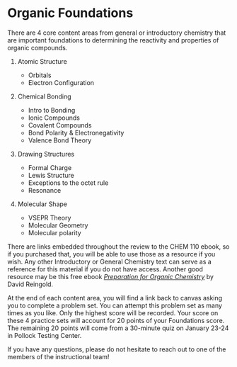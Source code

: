 # Organic Foundations


There are 4 core content areas from general or introductory chemistry that are important foundations to determining the reactivity and properties of organic compounds.

1) Atomic Structure
    - Orbitals
    - Electron Configuration
    
    
2) Chemical Bonding
    - Intro to Bonding
    - Ionic Compounds
    - Covalent Compounds
    - Bond Polarity & Electronegativity
    - Valence Bond Theory
    
    
3) Drawing Structures
    - Formal Charge
    - Lewis Structure
    - Exceptions to the octet rule
    - Resonance
    
    
4) Molecular Shape
    - VSEPR Theory
    - Molecular Geometry
    - Molecular polarity


There are links embedded throughout the review to the CHEM 110 ebook, so if you purchased that, you will be able to use those as a resource if you wish.  Any other Introductory or General Chemistry text can serve as a reference for this material if you do not have access.  Another good resource may be this free ebook _[Preparation for Organic Chemistry](https://bit.ly/prepbook)_ by David Reingold.
 
At the end of each content area, you will find a link back to canvas asking you to complete a problem set.  You can attempt this problem set as many times as you like.  Only the highest score will be recorded.  Your score on these 4 practice sets will account for 20 points of your Foundations score.  The remaining 20 points will come from a 30-minute quiz on January 23-24 in Pollock Testing Center.

If you have any questions, please do not hesitate to reach out to one of the members of the instructional team! 